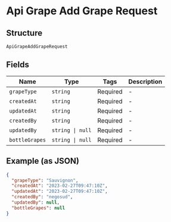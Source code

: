 
# Api Grape Add Grape Request

## Structure

`ApiGrapeAddGrapeRequest`

## Fields

| Name | Type | Tags | Description |
|  --- | --- | --- | --- |
| `grapeType` | `string` | Required | - |
| `createdAt` | `string` | Required | - |
| `updatedAt` | `string` | Required | - |
| `createdBy` | `string` | Required | - |
| `updatedBy` | `string \| null` | Required | - |
| `bottleGrapes` | `string \| null` | Required | - |

## Example (as JSON)

```json
{
  "grapeType": "Sauvignon",
  "createdAt": "2023-02-27T09:47:10Z",
  "updatedAt": "2023-02-27T09:47:10Z",
  "createdBy": "negosud",
  "updatedBy": null,
  "bottleGrapes": null
}
```

